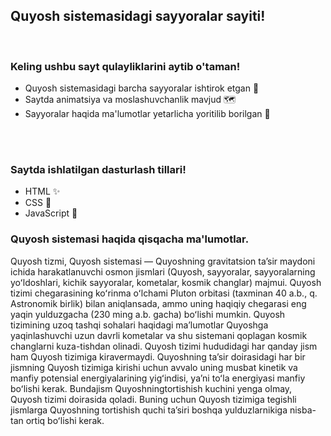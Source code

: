 ## Quyosh sistemasidagi sayyoralar sayiti!

<br />

### Keling ushbu sayt qulayliklarini aytib o'taman!

- Quyosh sistemasidagi barcha sayyoralar ishtirok etgan 🌌
- Saytda animatsiya va moslashuvchanlik mavjud 🗺
- Sayyoralar haqida ma'lumotlar yetarlicha yoritilib borilgan 🧮

<br />
<br />

### Saytda ishlatilgan dasturlash tillari!

- HTML ✨
- CSS 🎊
- JavaScript 🎇

### Quyosh sistemasi haqida qisqacha ma'lumotlar.

Quyosh tizmi, Quyosh sistemasi — Quyoshning gravitatsion taʼsir maydoni ichida harakatlanuvchi osmon jismlari (Quyosh, sayyoralar, sayyoralarning yoʻldoshlari, kichik sayyoralar, kometalar, kosmik changlar) majmui. Quyosh tizimi chegarasining koʻrinma oʻlchami Pluton orbitasi (taxminan 40 a.b., q. Astronomik birlik) bilan aniqlansada, ammo uning haqiqiy chegarasi eng yaqin yulduzgacha (230 ming a.b. gacha) boʻlishi mumkin. Quyosh tizimining uzoq tashqi sohalari haqidagi maʼlumotlar Quyoshga yaqinlashuvchi uzun davrli kometalar va shu sistemani qoplagan kosmik changlarni kuza-tishdan olinadi. Quyosh tizimi hududidagi har qanday jism ham Quyosh tizimiga kiravermaydi. Quyoshning taʼsir doirasidagi har bir jismning Quyosh tizimiga kirishi uchun avvalo uning musbat kinetik va manfiy potensial energiyalarining yigʻindisi, yaʼni toʻla energiyasi manfiy boʻlishi kerak. Bundajism Quyoshningtortishish kuchini yenga olmay, Quyosh tizimi doirasida qoladi. Buning uchun Quyosh tizimiga tegishli jismlarga Quyoshning tortishish quchi taʼsiri boshqa yulduzlarnikiga nisba-tan ortiq boʻlishi kerak.


